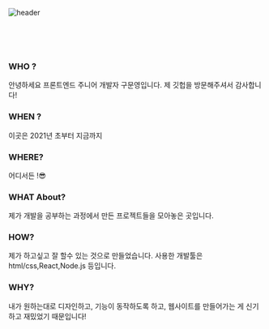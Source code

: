 ![header](https://capsule-render.vercel.app/api?type=wave&color=auto&height=300&section=header&text=Welcome%20to%20MunYeong's%20GitHub%20!&fontSize=90)


<br/><br/><br/>
### WHO ?
 안녕하세요 프론트엔드 주니어 개발자 구문영입니다. 제 깃헙을 방문해주셔서 감사합니다!

### WHEN ? 
 이곳은 2021년 초부터 지금까지

### WHERE?
 어디서든 !😎

### WHAT About?
 제가 개발을 공부하는 과정에서 만든 프로젝트들을 모아놓은 곳입니다. 

### HOW?
 제가 하고싶고 잘 할수 있는 것으로 만들었습니다. 사용한 개발툴은 html/css,React,Node.js 등입니다.

### WHY?
 내가 원하는대로 디자인하고, 기능이 동작하도록 하고, 웹사이트를 만들어가는 게 신기하고 재밌었기 때문입니다! 

 
 

<br/><br/>
<!--
[![Hits](https://hits.seeyoufarm.com/api/count/incr/badge.svg?url=https%3A%2F%2Fgithub.com%2Fgjbae1212%2Fhit-counter&count_bg=%2379C83D&title_bg=%23555555&icon=&icon_color=%230DBC25&title=hits&edge_flat=false)](https://hits.seeyoufarm.com)

**GUMUNYEONG/GUMUNYEONG** is a ✨ _special_ ✨ repository because its `README.md` (this file) appears on your GitHub profile.

Here are some ideas to get you started:

- 🔭 I’m currently working on ...
- 🌱 I’m currently learning ...
- 👯 I’m looking to collaborate on ...
- 🤔 I’m looking for help with ...
- 💬 Ask me about ...
- 📫 How to reach me: ...
- 😄 Pronouns: ...
- ⚡ Fun fact: ...
Gu%20Munyeong
-->
